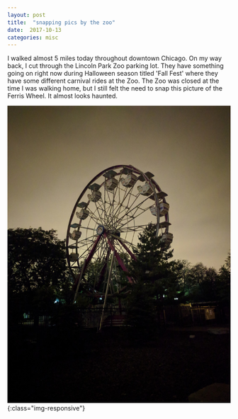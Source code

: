 ```yaml
---
layout: post
title:  "snapping pics by the zoo"
date:  2017-10-13
categories: misc
---
```


I walked almost 5 miles today throughout downtown Chicago. On my way back, I
cut through the Lincoln Park Zoo parking lot. They have something going on
right now during Halloween season titled 'Fall Fest' where they have some
different carnival rides at the Zoo. The Zoo was closed at the time I was
walking home, but I still felt the need to snap this picture of the Ferris
Wheel. It almost looks haunted.

![lincoln_park_zoo_ferris_wheel](/assets/ferris_wheel_2017_oct_lpzoo.jpg){:class="img-responsive"}

